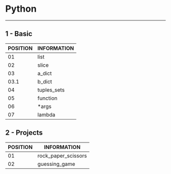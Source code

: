 # Python 
--------------------------------------------------------------------------------

##  1 - Basic 

POSITION|INFORMATION 
--------- | ------
01        | list
02        | slice
03        | a_dict
03.1      | b_dict
04        |tuples_sets
05        | function
06        | *args
07        | lambda

## 2 - Projects 

POSITION | INFORMATION
--------- | ------
01        | rock_paper_scissors
02        | guessing_game


